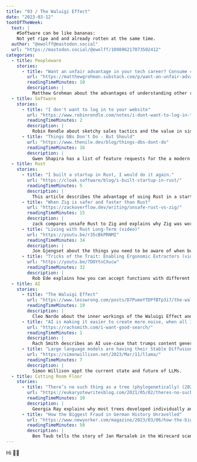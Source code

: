 ```yaml
---
title: "93 / The Waluigi Effect"
date: "2023-03-12"
tootOfTheWeek:
  text: |
    #Software can be like bananas:  
    Not yet ripe and and already rotten at the same time.  
  author: "@ewolff@mastodon.social"
  url: "https://mastodon.social/@ewolff/109896217073502412"
categories:
  - title: Peopleware
    stories:
      - title: "Want an unfair advantage in your tech career? Consume content meant for other roles"
        url: "https://matthewgrohman.substack.com/p/want-an-unfair-advantage-in-your"
        readingTimeMinutes: 10
        description: |
          Matthew Grohman about the advantages of understanding other roles (including a list of resources!)
  - title: Software
    stories:
      - title: "I don't want to log in to your website"
        url: "https://www.robinrendle.com/notes/i-dont-want-to-log-in-to-your-website/"
        readingTimeMinutes: 2
        description: |
          Robin Rendle about sketchy sales tactics and the value in simple and honest websites.
      - title: "Things DBs Don't Do - But Should"
        url: "https://www.thenile.dev/blog/things-dbs-dont-do"
        readingTimeMinutes: 16
        description: |
          Gwen Shapira has a list of feature requests for the a modern database.
  - title: Rust
    stories:
      - title: "I built a startup in Rust, I would do it again."
        url: "https://cloak.software/blog/i-built-startup-in-rust/"
        readingTimeMinutes: 5
        description: |
          This article describes the advantage of using Rust in a startup.
      - title: "When Zig is safer and faster than Rust"
        url: "https://zackoverflow.dev/writing/unsafe-rust-vs-zig/"
        readingTimeMinutes: 15
        description: |
          zack compares unsafe Rust to Zig and explains why Zig was working better for them.
      - title: "Living with Rust Long-Term (video)"
        url: "https://youtu.be/r35cBkPRNMI"
        readingTimeMinutes: 34
        description: |
          Jon Gjengset about the things you need to be aware of when building a project in Rust for a long time.
      - title: "Tricks of the Trait: Enabling Ergonomic Extractors (video)"
        url: "https://youtu.be/7DOYtnCXucw"
        readingTimeMinutes: 32
        description: |
          Rob Ede explains how you can accept functions with different kinds of arguments in a handler in Rust.
  - title: AI
    stories:
      - title: "The Waluigi Effect"
        url: "https://www.lesswrong.com/posts/D7PumeYTDPfBTp3i7/the-waluigi-effect-mega-post"
        readingTimeMinutes: 19
        description: |
          Cleo Nardo about the inner workings of the Waluigi Effect and other jailbreak methods for LLMs.
      - title: "AI is making it easier to create more noise, when all I want is good search"
        url: "https://rachsmith.com/i-want-good-search/"
        readingTimeMinutes: 1
        description: |
          Rach Smith describes an AI use-case that trumps content generation: Search.
      - title: "Large language models are having their Stable Diffusion moment"
        url: "https://simonwillison.net/2023/Mar/11/llama/"
        readingTimeMinutes: 7
        description: |
          Simon Willison appt the current state and future of LLMs.
  - title: Cutting Room Floor
    stories:
      - title: "There’s no such thing as a tree (phylogenetically) (2021)"
        url: "https://eukaryotewritesblog.com/2021/05/02/theres-no-such-thing-as-a-tree/"
        readingTimeMinutes: 10
        description: |
          Georgia Ray explains why most trees developed individually and other weird botanic quirks. _Thanks, Eric!_
      - title: "How the Biggest Fraud in German History Unravelled"
        url: "https://www.newyorker.com/magazine/2023/03/06/how-the-biggest-fraud-in-german-history-unravelled"
        readingTimeMinutes: 50
        description: |
          Ben Taub tells the story of Jan Marsalek in the Wirecard scandal and how the fraud was exposed. _Thanks, Lukas!_
---
```


Hi ✌🏻
